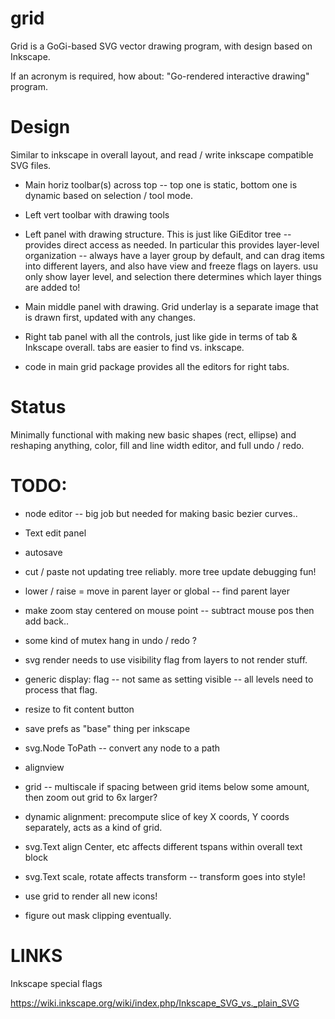 # grid

Grid is a GoGi-based SVG vector drawing program, with design based on Inkscape.

If an acronym is required, how about: "Go-rendered interactive drawing" program.

# Design

Similar to inkscape in overall layout, and read / write inkscape compatible SVG files.

* Main horiz toolbar(s) across top -- top one is static, bottom one is dynamic based on selection / tool mode.

* Left vert toolbar with drawing tools

* Left panel with drawing structure.  This is just like GiEditor tree -- provides direct access as needed.  In particular this provides layer-level organization -- always have a layer group by default, and can drag items into different layers, and also have view and freeze flags on layers.  usu only show layer level, and selection there determines which layer things are added to!

* Main middle panel with drawing.  Grid underlay is a separate image that is drawn first, updated with any changes.

* Right tab panel with all the controls, just like gide in terms of tab & Inkscape overall. tabs are easier to find vs. inkscape.

* code in main grid package provides all the editors for right tabs.

# Status

Minimally functional with making new basic shapes (rect, ellipse) and reshaping anything,
color, fill and line width editor, and full undo / redo.

# TODO:

* node editor -- big job but needed for making basic bezier curves..

* Text edit panel

* autosave

* cut / paste not updating tree reliably.  more tree update debugging fun!

* lower / raise = move in parent layer or global -- find parent layer

* make zoom stay centered on mouse point -- subtract mouse pos then add back..

* some kind of mutex hang in undo / redo ?

* svg render needs to use visibility flag from layers to not render stuff.
* generic display: flag -- not same as setting visible -- all levels
  need to process that flag.

* resize to fit content button

* save prefs as "base" thing per inkscape

* svg.Node ToPath -- convert any node to a path

* alignview

* grid -- multiscale if spacing between grid items below some amount, then zoom out grid to 6x larger?

* dynamic alignment: precompute slice of key X coords, Y coords separately, acts as a kind of grid.

* svg.Text align Center, etc affects different tspans within overall text block
* svg.Text scale, rotate affects transform -- transform goes into style!

* use grid to render all new icons!

* figure out mask clipping eventually.

# LINKS

Inkscape special flags

https://wiki.inkscape.org/wiki/index.php/Inkscape_SVG_vs._plain_SVG


